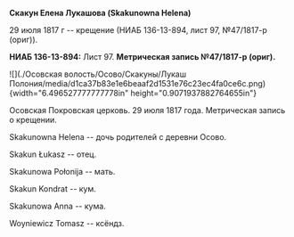 **Скакун Елена Лукашова (Skakunowna Helena)**

29 июля 1817 г -- крещение (НИАБ 136-13-894, лист 97, №47/1817-р
(ориг)).

**НИАБ 136-13-894:** Лист 97. **Метрическая запись №47/1817-р (ориг).**

![](./Осовская волость/Осово/Скакуны/Лукаш Полония/media/d1ca37b83e1e6beaaf2d1531e76c23ec4fa0ce6c.png){width="6.496527777777778in"
height="0.9071937882764655in"}

Осовская Покровская церковь. 29 июля 1817 года. Метрическая запись о
крещении.

Skakunowna Helena -- дочь родителей с деревни Осовo.

Skakun Łukasz -- отец.

Skakunowa Połonija -- мать.

Skakun Kondrat -- кум.

Skakunowa Anna -- кума.

Woyniewicz Tomasz -- ксёндз.
